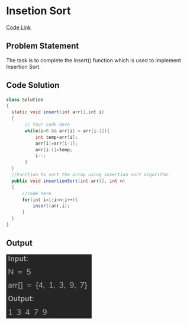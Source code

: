 # Insetion Sort

[Code Link](https://www.geeksforgeeks.org/problems/insertion-sort/0?category%5B%5D=Algorithms&page=1&query=category%5B%5DAlgorithmspage1&utm_source=youtube&utm_medium=collab_striver_ytdescription&utm_campaign=insertion-sort)

<!-- [Youtube Link](https://www.youtube.com/watch?v=p_RnDTuuhQ0&ab_channel=AlgorithmHQ) -->

## Problem Statement

The task is to complete the insert() function which is used to implement Insertion Sort.

## Code Solution

```java
class Solution
{
  static void insert(int arr[],int i)
  {
       // Your code here
       while(i>0 && arr[i] < arr[i-1]){
           int temp=arr[i];
           arr[i]=arr[i-1];
           arr[i-1]=temp;
           i--;
       }
  }
  //Function to sort the array using insertion sort algorithm.
  public void insertionSort(int arr[], int n)
  {
      //code here
      for(int i=1;i<n;i++){
          insert(arr,i);
      }
  }
}
```

## Output

![Output](image-24.png)
